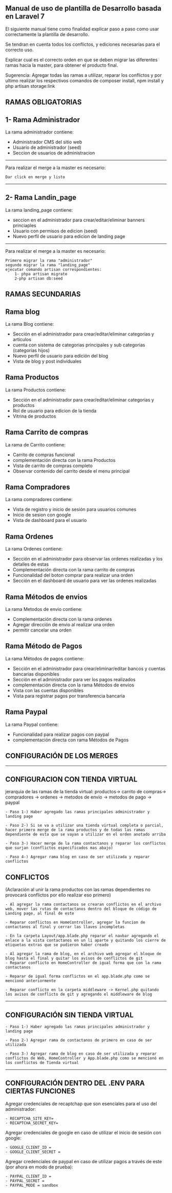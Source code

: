 ## Manual de uso de plantilla de Desarrollo basada en Laravel 7

El siguiente manual tiene como finalidad explicar paso a paso como usar correctamente la plantilla de desarrollo.

Se tendran en cuenta todos los conflictos, y ediciones necesarias para el correcto uso.

Explicar cual es el correcto orden en que se deben migrar las diferentes ramas hacia la master, para obtener el producto final.

Sugerencia: Agregar todas las ramas a utilizar, reparar los conflictos y por ultimo realizar los respectivos comandos de composer install, npm install y php artisan storage:link

## RAMAS OBLIGATORIAS

## 1- Rama Administrador

La rama administrador contiene:

- Administrador CMS del sitio web
- Usuario de administrador (seed)
- Seccion de usuarios de administracion

---

Para realizar el merge a la master es necesario:

    Dar click en merge y listo


-------------------------------------

## 2- Rama Landin_page

La rama landing_page contiene:

- seccion en el administrador para crear/editar/eliminar banners princiaples
- Usuario con permisos de edicion (seed)
- Nuevo perfil de usuario para edicion de landing page

---

Para realizar el merge a la master es necesario:

    Primero migrar la rama "administrador"
    segundo migrar la rama "landing_page"
    ejecutar comando artisan correspondientes:
        1- phpa artisan migrate
        2-php artisan db:seed

## RAMAS SECUNDARIAS

## Rama blog
La rama Blog contiene:
    
   - Sección en el  administrador para crear/editar/eliminar categorias y articulos
   - cuenta con sistema de categorias principales y sub categorias (categorias hijos)
   - Nuevo perfil de usuario para edición del blog
   - Vista de blog y post individuales

##  Rama Productos
La rama Productos contiene: 

   - Sección en el administrador para crear/editar/eliminar categorias y productos
   - Rol de usuario para edicion de la tienda
   - Vitrina de productos
    
## Rama Carrito de compras
La rama de Carrito contiene: 
    
   - Carrito de compras funcional
   - complementación directa con la rama Productos
   - Vista de carrito de compras completo
   - Observar contenido del carrito desde el menu principal
    
## Rama Compradores
La rama compradores contiene:
    
   - Vista de registro y inicio de sesión para usuarios comunes
   - Inicio de sesion con google
   - Vista de dashboard para el usuario

## Rama Ordenes
La rama Ordenes contiene: 
    
   - Sección en el administrador para observar las ordenes realizadas y los detalles de estas
   - Complementación directa con la rama carrito de compras
   - Funcionalidad del boton comprar para realizar una orden
   - Sección en el dashboard de usuario para ver las ordenes realizadas
    
## Rama Métodos de envios
La rama Metodos de envio contiene:
    
   - Complementación directa con la rama ordenes
   - Agregar dirección de envio al realizar una orden
   - permitir cancelar una orden

## Rama Método de Pagos
La rama Métodos de pagos contiene: 

   - Sección en el administrador para crear/eliminar/editar bancos y cuentas bancarias disponibles
   - Sección en el administrador para ver los pagos realizados
   - complementación directa con la rama Métodos de envios
   - Vista con las cuentas disponibles
   - Vista para registrar pagos por transferencia bancaria
    
## Rama Paypal
La rama Paypal contiene:
    
   - Funcionalidad para realizar pagos con paypal
   - complementación directa con rama Métodos de Pagos

## CONFIGURACIÓN DE LOS MERGES
---------------------------------------
## CONFIGURACION CON TIENDA VIRTUAL
jerarquia de las ramas de la tienda virtual: productos-> carrito de compras-> compradores -> ordenes -> metodos de envio -> metodos de pago -> paypal

    - Paso 1-) Haber agregado las ramas principales administrador y landing page
    
    - Paso 2-) Si se va a utilizar una tienda virtual completa o parcial, hacer primero merge de la rama productos y de todas las ramas dependiente de esta que se vayan a utilizar en el orden anotado arriba
    
    - Paso 3-) Hacer merge de la rama contactanos y reparar los conflictos que surjan (conflictos especificados mas abajo) 
    
    - Paso 4-) Agregar rama blog en caso de ser utilizada y reparar conflictos
    
## CONFLICTOS 
(Aclaración al unir la rama productos con las ramas dependientes no provocará conflictos por ello realizar eso primero)
    
    - Al agregar la rama contactanos se crearan conflictos en el archivo web, mover las rutas de contactanos dentro del bloque de código de Landing page, al final de este
    
    - Reparar conflictos en HomeController, agregar la funcion de contactanos al final y cerrar las llaves incompletas
    
    - En la carpeta Layout/app.blade.php reparar el navbar agregando el enlace a la vista contactanos en un li aparte y quitando los cierre de etiquetas extras que se pudieron haber creado
    
    - Al agregar la rama de blog, en el archivo web agregar el bloque de blog hasta el final y quitar los avisos de conflictos de git
    - Reparar conflicto en HomeController de igual forma que con la rama contactanos
    
    - Reparar de igual forma conflictos en el app.blade.php como se mencionó anteriormente
    
    - Reparar conflicto en la carpeta middleware -> Kernel.php quitando los avisos de conflicto de git y agregando el middleware de blog
    
---------------------------------------

## CONFIGURACIÓN SIN TIENDA VIRTUAL
    
    - Paso 1-) Haber agregado las ramas principales administrador y landing page
    
    - Paso 2-) Agregar rama de contactanos de primero en caso de ser utilizada
    
    - Paso 3-) Agregar rama de blog en caso de ser utilizada y reparar conflictos de Web, HomeController y App.blade.php como se mencionó en los conflictos de Tienda virtual
    
-------------------------------------

## CONFIGURACIÓN DENTRO DEL .ENV PARA CIERTAS FUNCIONES

Agregar credenciales de recaptchap que son esenciales para el uso del administrador:

    - RECAPTCHA_SITE_KEY= 
    - RECAPTCHA_SECRET_KEY= 

Agregar credenciales de google en caso de utilizar el inicio de sesión con google:

    - GOOGLE_CLIENT_ID = 
    - GOOGLE_CLIENT_SECRET =
    
Agregar credenciales de paypal en caso de utilizar pagos a través de este (por ahora en modo de prueba):

    - PAYPAL_CLIENT_ID = 
    - PAYPAL_SECRET = 
    - PAYPAL_MODE = sandbox
